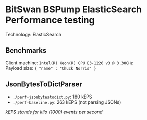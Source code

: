 # BitSwan BSPump ElasticSearch Performance testing

Technology: ElasticSearch


## Benchmarks

Client machine: `Intel(R) Xeon(R) CPU E3-1226 v3 @ 3.30GHz`  
Payload size:  `{ "name" : "Chuck Norris" }`  


## JsonBytesToDictParser

 * `./perf-jsonbytestodict.py`: 180 kEPS
 * `./perf-baseline.py`: 263 kEPS (not parsing JSONs)


*kEPS stands for kilo (1000) events per second*

